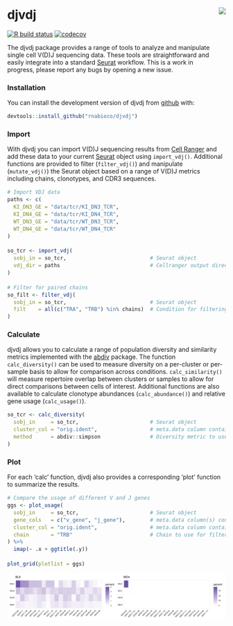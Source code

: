 
# **djvdj** <img src="man/figures/djvdj-logo-dark-3.png" align="right" height="155">

<!-- badges: start -->

[![R build
status](https://github.com/rnabioco/djvdj/workflows/R-CMD-check/badge.svg)](https://github.com/rnabioco/djvdj/actions)
[![codecov](https://codecov.io/gh/rnabioco/djvdj/branch/master/graph/badge.svg)](https://codecov.io/gh/rnabioco/djvdj)
<!-- badges: end -->

The djvdj package provides a range of tools to analyze and manipulate
single cell V(D)J sequencing data. These tools are straightforward and
easily integrate into a standard [Seurat](https://satijalab.org/seurat/)
workflow. This is a work in progress, please report any bugs by opening
a new issue.

### **Installation**

You can install the development version of djvdj from
[github](https://github.com/rnabioco/djvdj) with:

``` r
devtools::install_github("rnabioco/djvdj")
```

### **Import**

With djvdj you can import V(D)J sequencing results from [Cell
Ranger](https://support.10xgenomics.com/single-cell-vdj/software/pipelines/latest/using/vdj#header)
and add these data to your current
[Seurat](https://satijalab.org/seurat/) object using `import_vdj()`.
Additional functions are provided to filter (`filter_vdj()`) and
manipulate (`mutate_vdj()`) the Seurat object based on a range of V(D)J
metrics including chains, clonotypes, and CDR3 sequences.

``` r
# Import VDJ data
paths <- c(
  KI_DN3_GE = "data/tcr/KI_DN3_TCR",
  KI_DN4_GE = "data/tcr/KI_DN4_TCR",
  WT_DN3_GE = "data/tcr/WT_DN3_TCR",
  WT_DN4_GE = "data/tcr/WT_DN4_TCR"
)

so_tcr <- import_vdj(
  sobj_in = so_tcr,                           # Seurat object
  vdj_dir = paths                             # Cellranger output directories
)

# Filter for paired chains
so_filt <- filter_vdj(
  sobj_in = so_tcr,                           # Seurat object
  filt    = all(c("TRA", "TRB") %in% chains)  # Condition for filtering
)
```

### **Calculate**

djvdj allows you to calculate a range of population diversity and
similarity metrics implemented with the
[abdiv](https://github.com/kylebittinger/abdiv) package. The function
`calc_diversity()` can be used to measure diversity on a per-cluster or
per-sample basis to allow for comparison across conditions.
`calc_similarity()` will measure repertoire overlap between clusters or
samples to allow for direct comparisons between cells of interest.
Additional functions are also available to calculate clonotype
abundances (`calc_abundance()`) and relative gene usage
(`calc_usage()`).

``` r
so_tcr <- calc_diversity(
  sobj_in     = so_tcr,                       # Seurat object
  cluster_col = "orig.ident",                 # meta.data column containing cell labels
  method      = abdiv::simpson                # Diversity metric to use
)
```

### **Plot**

For each ‘calc’ function, djvdj also provides a corresponding ‘plot’
function to summarize the results.

``` r
# Compare the usage of different V and J genes
ggs <- plot_usage(
  sobj_in     = so_tcr,                       # Seurat object
  gene_cols   = c("v_gene", "j_gene"),        # meta.data column(s) containing genes
  cluster_col = "orig.ident",                 # meta.data column containing cell labels
  chain       = "TRB"                         # Chain to use for filtering genes
) %>%
  imap(~ .x + ggtitle(.y))

plot_grid(plotlist = ggs)
```

![](man/figures/README-usage-1.png)<!-- -->
